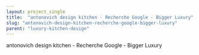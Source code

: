 ```yaml
---
layout: project_single
title:  "antonovich design kitchen - Recherche Google - Bigger Luxury"
slug: "antonovich-design-kitchen-recherche-google-bigger-luxury"
parent: "luxury-kitchen-design"
---
```

antonovich design kitchen - Recherche Google - Bigger Luxury